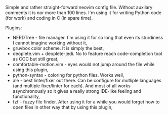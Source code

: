 Simple and rather straight-forward neovim config file. Without auxilary comments it is nor more than
100 lines. I`m using it for writing Python code (for work) and coding in C (in spare time).

Plugins:
- NERDTree - file manager. I`m using it for so long that even its sturdiness I cannot imagine
  working without it,
- gruvbox color scheme. It is simply the best,
- deoplete.vim + deoplete-jedi. No to feature reach code-completion tool as COC but still great,
- comfortable-motion.vim - eyes would not jump around the file while using this plugin,
- python-syntax - coloring for python files. Works well,
- ale - best linter/fixer out there. Can be configure for mutliple languages (and multiple
  fixer/linter for each). And most of all works asynchronously so it gives a really strong IDE-like
  feeling and functionality,
- fzf - fuzzy file finder. After using it for a while you would forget how to open files in other
  way that by using this plugin,
